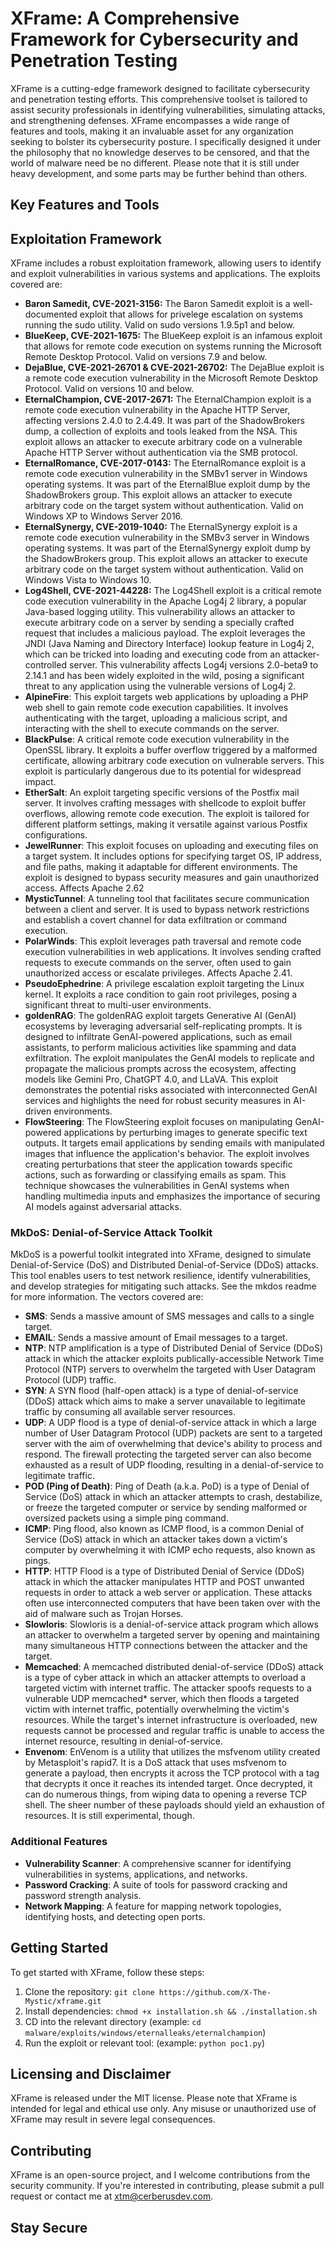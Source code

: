 XFrame: A Comprehensive Framework for Cybersecurity and Penetration Testing
=====================================================================

XFrame is a cutting-edge framework designed to facilitate cybersecurity and penetration testing efforts. This comprehensive toolset is tailored to assist security professionals in identifying vulnerabilities, simulating attacks, and strengthening defenses. XFrame encompasses a wide range of features and tools, making it an invaluable asset for any organization seeking to bolster its cybersecurity posture. I specifically designed it under the philosophy that no knowledge deserves to be censored, and that the world of malware need be no different. Please note that it is still under heavy development, and some parts may be further behind than others.

Key Features and Tools
--------------------

## Exploitation Framework

XFrame includes a robust exploitation framework, allowing users to identify and exploit vulnerabilities in various systems and applications. The exploits covered are:

- **Baron Samedit, CVE-2021-3156:** The Baron Samedit exploit is a well-documented exploit that allows for privelege escalation on systems running the sudo utility. Valid on sudo versions 1.9.5p1 and below.
- **BlueKeep, CVE-2021-1675:** The BlueKeep exploit is an infamous exploit that allows for remote code execution on systems running the Microsoft Remote Desktop Protocol. Valid on versions 7.9 and below.
- **DejaBlue, CVE-2021-26701 & CVE-2021-26702:** The DejaBlue exploit is a remote code execution vulnerability in the Microsoft Remote Desktop Protocol. Valid on versions 10 and below.
- **EternalChampion, CVE-2017-2671:** The EternalChampion exploit is a remote code execution vulnerability in the Apache HTTP Server, affecting versions 2.4.0 to 2.4.49. It was part of the ShadowBrokers dump, a collection of exploits and tools leaked from the NSA. This exploit allows an attacker to execute arbitrary code on a vulnerable Apache HTTP Server without authentication via the SMB protocol.
- **EternalRomance, CVE-2017-0143:** The EternalRomance exploit is a remote code execution vulnerability in the SMBv1 server in Windows operating systems. It was part of the EternalBlue exploit dump by the ShadowBrokers group. This exploit allows an attacker to execute arbitrary code on the target system without authentication. Valid on Windows XP to Windows Server 2016.
- **EternalSynergy, CVE-2019-1040:** The EternalSynergy exploit is a remote code execution vulnerability in the SMBv3 server in Windows operating systems. It was part of the EternalSynergy exploit dump by the ShadowBrokers group. This exploit allows an attacker to execute arbitrary code on the target system without authentication. Valid on Windows Vista to Windows 10.
- **Log4Shell, CVE-2021-44228:** The Log4Shell exploit is a critical remote code execution vulnerability in the Apache Log4j 2 library, a popular Java-based logging utility. This vulnerability allows an attacker to execute arbitrary code on a server by sending a specially crafted request that includes a malicious payload. The exploit leverages the JNDI (Java Naming and Directory Interface) lookup feature in Log4j 2, which can be tricked into loading and executing code from an attacker-controlled server. This vulnerability affects Log4j versions 2.0-beta9 to 2.14.1 and has been widely exploited in the wild, posing a significant threat to any application using the vulnerable versions of Log4j 2.
- **AlpineFire**: This exploit targets web applications by uploading a PHP web shell to gain remote code execution capabilities. It involves authenticating with the target, uploading a malicious script, and interacting with the shell to execute commands on the server.
- **BlackPulse**: A critical remote code execution vulnerability in the OpenSSL library. It exploits a buffer overflow triggered by a malformed certificate, allowing arbitrary code execution on vulnerable servers. This exploit is particularly dangerous due to its potential for widespread impact.
- **EtherSalt**: An exploit targeting specific versions of the Postfix mail server. It involves crafting messages with shellcode to exploit buffer overflows, allowing remote code execution. The exploit is tailored for different platform settings, making it versatile against various Postfix configurations.
- **JewelRunner**: This exploit focuses on uploading and executing files on a target system. It includes options for specifying target OS, IP address, and file paths, making it adaptable for different environments. The exploit is designed to bypass security measures and gain unauthorized access. Affects Apache 2.62
- **MysticTunnel**: A tunneling tool that facilitates secure communication between a client and server. It is used to bypass network restrictions and establish a covert channel for data exfiltration or command execution.
- **PolarWinds**: This exploit leverages path traversal and remote code execution vulnerabilities in web applications. It involves sending crafted requests to execute commands on the server, often used to gain unauthorized access or escalate privileges. Affects Apache 2.41.
- **PseudoEphedrine**: A privilege escalation exploit targeting the Linux kernel. It exploits a race condition to gain root privileges, posing a significant threat to multi-user environments.
- **goldenRAG**: The goldenRAG exploit targets Generative AI (GenAI) ecosystems by leveraging adversarial self-replicating prompts. It is designed to infiltrate GenAI-powered applications, such as email assistants, to perform malicious activities like spamming and data exfiltration. The exploit manipulates the GenAI models to replicate and propagate the malicious prompts across the ecosystem, affecting models like Gemini Pro, ChatGPT 4.0, and LLaVA. This exploit demonstrates the potential risks associated with interconnected GenAI services and highlights the need for robust security measures in AI-driven environments.
- **FlowSteering**: The FlowSteering exploit focuses on manipulating GenAI-powered applications by perturbing images to generate specific text outputs. It targets email applications by sending emails with manipulated images that influence the application's behavior. The exploit involves creating perturbations that steer the application towards specific actions, such as forwarding or classifying emails as spam. This technique showcases the vulnerabilities in GenAI systems when handling multimedia inputs and emphasizes the importance of securing AI models against adversarial attacks.


### MkDoS: Denial-of-Service Attack Toolkit

MkDoS is a powerful toolkit integrated into XFrame, designed to simulate Denial-of-Service (DoS) and Distributed Denial-of-Service (DDoS) attacks. This tool enables users to test network resilience, identify vulnerabilities, and develop strategies for mitigating such attacks. See the mkdos readme for more information. The vectors covered are:

- **SMS**: Sends a massive amount of SMS messages and calls to a single target.
- **EMAIL**: Sends a massive amount of Email messages to a target.
- **NTP**: NTP amplification is a type of Distributed Denial of Service (DDoS) attack in which the attacker exploits publically-accessible Network Time Protocol (NTP) servers to overwhelm the targeted with User Datagram Protocol (UDP) traffic.
- **SYN**: A SYN flood (half-open attack) is a type of denial-of-service (DDoS) attack which aims to make a server unavailable to legitimate traffic by consuming all available server resources.
- **UDP**: A UDP flood is a type of denial-of-service attack in which a large number of User Datagram Protocol (UDP) packets are sent to a targeted server with the aim of overwhelming that device's ability to process and respond. The firewall protecting the targeted server can also become exhausted as a result of UDP flooding, resulting in a denial-of-service to legitimate traffic.
- **POD (Ping of Death)**: Ping of Death (a.k.a. PoD) is a type of Denial of Service (DoS) attack in which an attacker attempts to crash, destabilize, or freeze the targeted computer or service by sending malformed or oversized packets using a simple ping command.
- **ICMP**: Ping flood, also known as ICMP flood, is a common Denial of Service (DoS) attack in which an attacker takes down a victim's computer by overwhelming it with ICMP echo requests, also known as pings.
- **HTTP**: HTTP Flood is a type of Distributed Denial of Service (DDoS) attack in which the attacker manipulates HTTP and POST unwanted requests in order to attack a web server or application. These attacks often use interconnected computers that have been taken over with the aid of malware such as Trojan Horses.
- **Slowloris**: Slowloris is a denial-of-service attack program which allows an attacker to overwhelm a targeted server by opening and maintaining many simultaneous HTTP connections between the attacker and the target.
- **Memcached**: A memcached distributed denial-of-service (DDoS) attack is a type of cyber attack in which an attacker attempts to overload a targeted victim with internet traffic. The attacker spoofs requests to a vulnerable UDP memcached* server, which then floods a targeted victim with internet traffic, potentially overwhelming the victim's resources. While the target's internet infrastructure is overloaded, new requests cannot be processed and regular traffic is unable to access the internet resource, resulting in denial-of-service.
- **Envenom**: EnVenom is a utility that utilizes the msfvenom utility created by Metasploit's rapid7. It is a DoS attack that uses msfvenom to generate a payload, then encrypts it across the TCP protocol with a tag that decrypts it once it reaches its intended target. Once decrypted, it can do numerous things, from wiping data to opening a reverse TCP shell. The sheer number of these payloads should yield an exhaustion of resources. It is still experimental, though.

### Additional Features

- **Vulnerability Scanner**: A comprehensive scanner for identifying vulnerabilities in systems, applications, and networks.
- **Password Cracking**: A suite of tools for password cracking and password strength analysis.
- **Network Mapping**: A feature for mapping network topologies, identifying hosts, and detecting open ports.

Getting Started
---------------

To get started with XFrame, follow these steps:

1. Clone the repository: `git clone https://github.com/X-The-Mystic/xframe.git`
2. Install dependencies: `chmod +x installation.sh && ./installation.sh`
3. CD into the relevant directory (example: `cd malware/exploits/windows/eternalleaks/eternalchampion`)
4. Run the exploit or relevant tool: (example: `python poc1.py`)

Licensing and Disclaimer
-----------------------

XFrame is released under the MIT license. Please note that XFrame is intended for legal and ethical use only. Any misuse or unauthorized use of XFrame may result in severe legal consequences.

Contributing
------------

XFrame is an open-source project, and I welcome contributions from the security community. If you're interested in contributing, please submit a pull request or contact me at <xtm@cerberusdev.com>.

Stay Secure
------------
